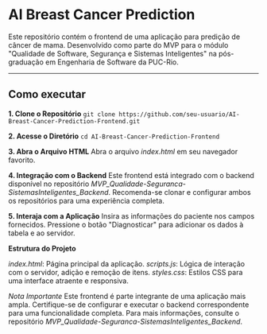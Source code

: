 # AI Breast Cancer Prediction

Este repositório contém o frontend de uma aplicação para predição de câncer de mama. 
Desenvolvido como parte do MVP para o módulo "Qualidade de Software, Segurança e Sistemas Inteligentes" na pós-graduação em Engenharia de Software da PUC-Rio.

---
## Como executar

**1. Clone o Repositório**
```git clone https://github.com/seu-usuario/AI-Breast-Cancer-Prediction-Frontend.git```

**2. Acesse o Diretório**
```cd AI-Breast-Cancer-Prediction-Frontend```

**3. Abra o Arquivo HTML**
Abra o arquivo _index.html_ em seu navegador favorito.

**4. Integração com o Backend**
Este frontend está integrado com o backend disponível no repositório _MVP_Qualidade-Seguranca-SistemasInteligentes_Backend_. Recomenda-se clonar e configurar ambos os repositórios para uma experiência completa.

**5. Interaja com a Aplicação**
Insira as informações do paciente nos campos fornecidos.
Pressione o botão "Diagnosticar" para adicionar os dados à tabela e ao servidor.

**Estrutura do Projeto**

_index.html_: Página principal da aplicação.
_scripts.js_: Lógica de interação com o servidor, adição e remoção de itens.
_styles.css_: Estilos CSS para uma interface atraente e responsiva.

_Nota Importante_
Este frontend é parte integrante de uma aplicação mais ampla. 
Certifique-se de configurar e executar o backend correspondente para uma funcionalidade completa. 
Para mais informações, consulte o repositório _MVP_Qualidade-Seguranca-SistemasInteligentes_Backend_.
